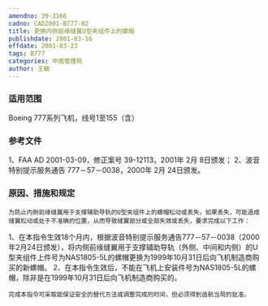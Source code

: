 ```yaml
---
amendno: 39-3166
cadno: CAD2001-B777-02
title: 更换内侧前缘缝翼U型夹组件上的螺帽
publishdate: 2001-03-16
effdate: 2001-03-23
tags: B777
categories: 中南管理局
author: 王敏
---
```


### 适用范围 
Boeing 777系列飞机，线号1至155（含）

<!--more-->
### 参考文件
1、FAA AD 2001-03-09，修正案号 39-12113，2001年 2月 8日颁发；
 2、波音特别提示服务通告 777－57－0038，2000年 2月 24日颁发。

### 原因、措施和规定 
    为防止内侧前缘缝翼用于支撑辅助导轨的U型夹组件上的螺帽松动或丢失，如果丢失，可能造成缝翼松动或处于不准确的位置，从而导致缝翼部分或全部失效或丢失，要求完成以下工作： 
1、在本指令生效18个月内，根据波音特别提示服务通告777－57－0038（2000年2月24日颁发），将内侧前缘缝翼用于支撑辅助导轨（外侧、中间和内侧）的U型夹组件上件号为NAS1805-5L的螺帽更换为1999年10月31日后向飞机制造商购买的新螺帽。 
    2、在本指令生效后，不能在飞机上安装件号为NAS1805-5L的螺帽，除非是在1999年10月31日后向飞机制造商购买的。 
  
    完成本指令可采取能保证安全的替代方法或调整完成的时间，但必须得到适航当局的批准。
